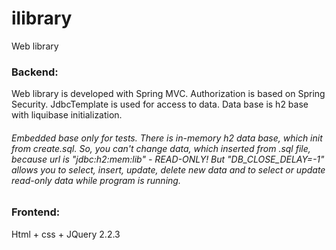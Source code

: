 # ilibrary
Web library

### Backend:
Web library is developed with Spring MVC.
Authorization is based on Spring Security.
JdbcTemplate is used for access to data.
Data base is h2 base with liquibase initialization.
###### Embedded base only for tests. There is in-memory h2 data base, which init from create.sql. So, you can't change data, which inserted from .sql file, because url is "jdbc:h2:mem:lib" - READ-ONLY! But "DB_CLOSE_DELAY=-1" allows you to select, insert, update, delete new data and to select or update read-only data while program is running.

### Frontend:
Html + css + JQuery 2.2.3


